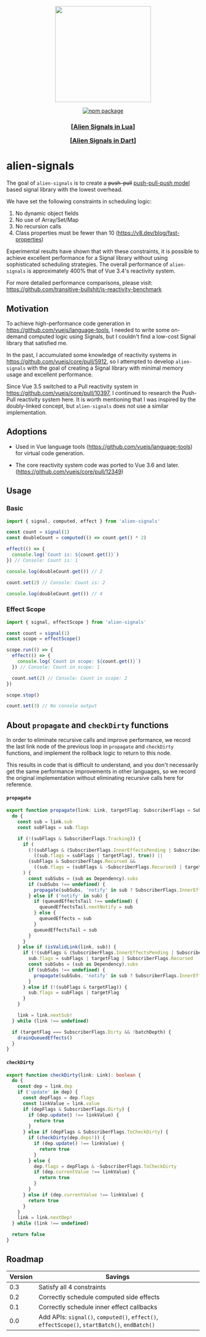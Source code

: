 <p align="center">
	<img src="assets/logo.png" width="250"><br>
<p>

<p align="center">
	<a href="https://npmjs.com/package/alien-signals"><img src="https://badgen.net/npm/v/alien-signals" alt="npm package"></a>
</p>

<h3 align="center">
    <p>[<a href="https://github.com/YanqingXu/alien-signals-in-lua">Alien Signals in Lua</a>]</p>
    <p>[<a href="https://github.com/medz/alien-signals-dart">Alien Signals in Dart</a>]</p>
</h3>

# alien-signals

The goal of `alien-signals` is to create a ~~push-pull~~ [push-pull-push model](https://github.com/stackblitz/alien-signals/pull/19) based signal library with the lowest overhead.

We have set the following constraints in scheduling logic:

1. No dynamic object fields
2. No use of Array/Set/Map
3. No recursion calls
4. Class properties must be fewer than 10 (https://v8.dev/blog/fast-properties)

Experimental results have shown that with these constraints, it is possible to achieve excellent performance for a Signal library without using sophisticated scheduling strategies. The overall performance of `alien-signals` is approximately 400% that of Vue 3.4's reactivity system.

For more detailed performance comparisons, please visit: https://github.com/transitive-bullshit/js-reactivity-benchmark

## Motivation

To achieve high-performance code generation in https://github.com/vuejs/language-tools, I needed to write some on-demand computed logic using Signals, but I couldn't find a low-cost Signal library that satisfied me.

In the past, I accumulated some knowledge of reactivity systems in https://github.com/vuejs/core/pull/5912, so I attempted to develop `alien-signals` with the goal of creating a Signal library with minimal memory usage and excellent performance.

Since Vue 3.5 switched to a Pull reactivity system in https://github.com/vuejs/core/pull/10397, I continued to research the Push-Pull reactivity system here. It is worth mentioning that I was inspired by the doubly-linked concept, but `alien-signals` does not use a similar implementation.

## Adoptions

- Used in Vue language tools (https://github.com/vuejs/language-tools) for virtual code generation.

- The core reactivity system code was ported to Vue 3.6 and later. (https://github.com/vuejs/core/pull/12349)

## Usage

### Basic

```ts
import { signal, computed, effect } from 'alien-signals'

const count = signal(1)
const doubleCount = computed(() => count.get() * 2)

effect(() => {
  console.log(`Count is: ${count.get()}`)
}) // Console: Count is: 1

console.log(doubleCount.get()) // 2

count.set(2) // Console: Count is: 2

console.log(doubleCount.get()) // 4
```

### Effect Scope

```ts
import { signal, effectScope } from 'alien-signals'

const count = signal(1)
const scope = effectScope()

scope.run(() => {
  effect(() => {
    console.log(`Count in scope: ${count.get()}`)
  }) // Console: Count in scope: 1

  count.set(2) // Console: Count in scope: 2
})

scope.stop()

count.set(3) // No console output
```

## About `propagate` and `checkDirty` functions

In order to eliminate recursive calls and improve performance, we record the last link node of the previous loop in `propagate` and `checkDirty` functions, and implement the rollback logic to return to this node.

This results in code that is difficult to understand, and you don't necessarily get the same performance improvements in other languages, so we record the original implementation without eliminating recursive calls here for reference.

#### `propagate`

```ts
export function propagate(link: Link, targetFlag: SubscriberFlags = SubscriberFlags.Dirty): void {
  do {
    const sub = link.sub
    const subFlags = sub.flags

    if (!(subFlags & SubscriberFlags.Tracking)) {
      if (
        (!(subFlags & (SubscriberFlags.InnerEffectsPending | SubscriberFlags.ToCheckDirty | SubscriberFlags.Dirty)) &&
          ((sub.flags = subFlags | targetFlag), true)) ||
        (subFlags & SubscriberFlags.Recursed &&
          ((sub.flags = (subFlags & ~SubscriberFlags.Recursed) | targetFlag), true))
      ) {
        const subSubs = (sub as Dependency).subs
        if (subSubs !== undefined) {
          propagate(subSubs, 'notify' in sub ? SubscriberFlags.InnerEffectsPending : SubscriberFlags.ToCheckDirty)
        } else if ('notify' in sub) {
          if (queuedEffectsTail !== undefined) {
            queuedEffectsTail.nextNotify = sub
          } else {
            queuedEffects = sub
          }
          queuedEffectsTail = sub
        }
      }
    } else if (isValidLink(link, sub)) {
      if (!(subFlags & (SubscriberFlags.InnerEffectsPending | SubscriberFlags.ToCheckDirty | SubscriberFlags.Dirty))) {
        sub.flags = subFlags | targetFlag | SubscriberFlags.Recursed
        const subSubs = (sub as Dependency).subs
        if (subSubs !== undefined) {
          propagate(subSubs, 'notify' in sub ? SubscriberFlags.InnerEffectsPending : SubscriberFlags.ToCheckDirty)
        }
      } else if (!(subFlags & targetFlag)) {
        sub.flags = subFlags | targetFlag
      }
    }

    link = link.nextSub!
  } while (link !== undefined)

  if (targetFlag === SubscriberFlags.Dirty && !batchDepth) {
    drainQueuedEffects()
  }
}
```

#### `checkDirty`

```ts
export function checkDirty(link: Link): boolean {
  do {
    const dep = link.dep
    if ('update' in dep) {
      const depFlags = dep.flags
      const linkValue = link.value
      if (depFlags & SubscriberFlags.Dirty) {
        if (dep.update() !== linkValue) {
          return true
        }
      } else if (depFlags & SubscriberFlags.ToCheckDirty) {
        if (checkDirty(dep.deps!)) {
          if (dep.update() !== linkValue) {
            return true
          }
        } else {
          dep.flags = depFlags & ~SubscriberFlags.ToCheckDirty
          if (dep.currentValue !== linkValue) {
            return true
          }
        }
      } else if (dep.currentValue !== linkValue) {
        return true
      }
    }
    link = link.nextDep!
  } while (link !== undefined)

  return false
}
```

## Roadmap

| Version | Savings                                                                                       |
| ------- | --------------------------------------------------------------------------------------------- |
| 0.3     | Satisfy all 4 constraints                                                                     |
| 0.2     | Correctly schedule computed side effects                                                      |
| 0.1     | Correctly schedule inner effect callbacks                                                     |
| 0.0     | Add APIs: `signal()`, `computed()`, `effect()`, `effectScope()`, `startBatch()`, `endBatch()` |

